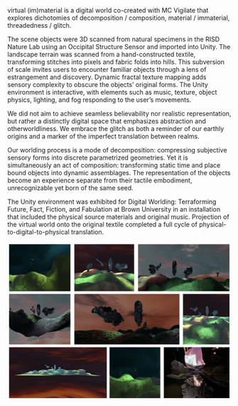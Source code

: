 virtual (im)material is a digital world co-created with MC Vigilate that explores dichotomies of
decomposition / composition, material / immaterial, threadedness / glitch.

The scene objects were 3D scanned from natural specimens in the RISD Nature Lab using an Occipital
Structure Sensor and imported into Unity. The landscape terrain was scanned from a hand-constructed
textile, transforming stitches into pixels and fabric folds into hills. This subversion of scale
invites users to encounter familiar objects through a lens of estrangement and discovery. Dynamic
fractal texture mapping adds sensory complexity to obscure the objects’ original forms. The Unity
environment is interactive, with elements such as music, texture, object physics, lighting, and fog
responding to the user’s movements. 

We did not aim to achieve seamless believability nor realistic representation, but rather a
distinctly digital space that emphasizes abstraction and otherworldliness. We embrace the glitch as
both a reminder of our earthly origins and a marker of the imperfect translation between realms.

Our worlding process is a mode of decomposition: compressing subjective sensory forms into discrete
parametrized geometries. Yet it is simultaneously an act of composition: transforming static time
and place bound objects into dynamic assemblages. The representation of the objects become an
experience separate from their tactile embodiment, unrecognizable yet born of the same seed.

The Unity environment was exhibited for Digital Worlding: Terraforming Future, Fact, Fiction, and
Fabulation at Brown University in an installation that included the physical source materials and
original music. Projection of the virtual world onto the original textile completed a full cycle of
physical-to-digital-to-physical translation.

![images of world](readme-image.png)
